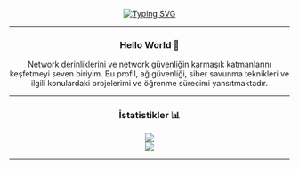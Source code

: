 <div align="center">

[![Typing SVG](https://readme-typing-svg.demolab.com?font=Exo+2&size=24&duration=4000&pause=1000&color=45F700&center=true&vCenter=true&width=531&lines=-[+BERKAY-AĞGÜL+];-Network+Security+Enthusiast;-Exploring+the+Digital+Realm;-Packets%2C+Protocols%2C+and+Protection;-Ctrl%2BC+to+Exit)](https://git.io/typing-svg)

</div>

---

<div align="center">

### Hello World 👋

Network derinliklerini ve network güvenliğin karmaşık katmanlarını keşfetmeyi seven biriyim.
Bu profil, ağ güvenliği, siber savunma teknikleri ve ilgili konulardaki projelerimi ve öğrenme sürecimi yansıtmaktadır.

</div>

---

<div align="center">

### İstatistikler 📊

![](https://github-readme-stats.vercel.app/api?username=brkyagl&theme=midnight-purple&hide_border=true&include_all_commits=false&count_private=false)
<br/>
![](https://github-readme-streak-stats.herokuapp.com/?user=brkyagl&theme=midnight-purple&hide_border=true)

</div>

---
<br/>
